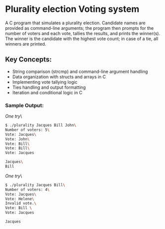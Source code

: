 # Plurality election Voting system 
A C program that simulates a plurality election. Candidate names are provided as command-line arguments; the program then prompts for the number of voters and each vote, tallies the results, and prints the winner(s). The winner is the candidate with the highest vote count; in case of a tie, all winners are printed.


## Key Concepts:
-	String comparison (strcmp) and command-line argument handling
-	Data organization with structs and arrays in C
-	Implementing vote tallying logic
-	Ties handling  and output formatting
-	Iteration and conditional logic in C



### Sample Output:
*One try*\
```bash
$ ./plurality Jacques Bill John\
Number of voters: 5\
Vote: Jacques\
Vote: John\
Vote: Bill\
Vote: Bill\
Vote: Jacques

Jacques\
Bill 
```

*One try*\
```bash
$ ./plurality Jacques Bill\ 
Number of voters: 4\
Vote: Jacques\
Vote: Helene\
Invalid vote.\
Vote: Bill \
Vote: Jacques 

Jacques 
```

